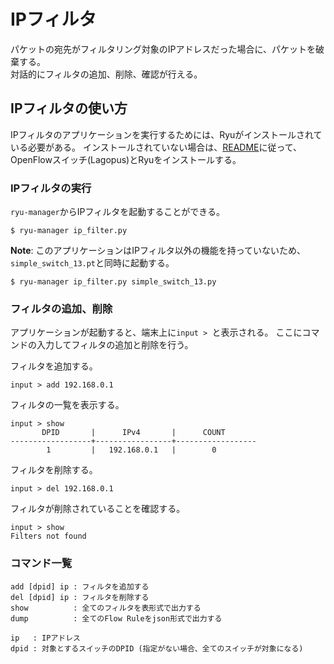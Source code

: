 # IPフィルタ

パケットの宛先がフィルタリング対象のIPアドレスだった場合に、パケットを破棄する。  
対話的にフィルタの追加、削除、確認が行える。

## IPフィルタの使い方

IPフィルタのアプリケーションを実行するためには、Ryuがインストールされている必要がある。
インストールされていない場合は、[README](./path/to/ansible_readme)に従って、OpenFlowスイッチ(Lagopus)とRyuをインストールする。

### IPフィルタの実行

`ryu-manager`からIPフィルタを起動することができる。

```
$ ryu-manager ip_filter.py
```

**Note**: このアプリケーションはIPフィルタ以外の機能を持っていないため、`simple_switch_13.pt`と同時に起動する。

```
$ ryu-manager ip_filter.py simple_switch_13.py
```

### フィルタの追加、削除

アプリケーションが起動すると、端末上に`input > `と表示される。
ここにコマンドの入力してフィルタの追加と削除を行う。

フィルタを追加する。

```
input > add 192.168.0.1
```

フィルタの一覧を表示する。

```
input > show
       DPID       |      IPv4       |      COUNT
------------------+-----------------+------------------
        1         |   192.168.0.1   |        0
```

フィルタを削除する。

```
input > del 192.168.0.1
```

フィルタが削除されていることを確認する。

```
input > show
Filters not found
```

### コマンド一覧

```
add [dpid] ip : フィルタを追加する
del [dpid] ip : フィルタを削除する
show          : 全てのフィルタを表形式で出力する
dump          : 全てのFlow Ruleをjson形式で出力する

ip   : IPアドレス
dpid : 対象とするスイッチのDPID (指定がない場合、全てのスイッチが対象になる)
```






